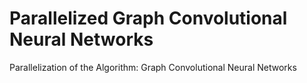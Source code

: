 # Parallelized Graph Convolutional Neural Networks
Parallelization of the Algorithm: Graph Convolutional Neural Networks
